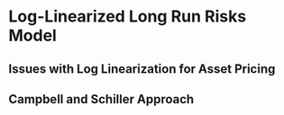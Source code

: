 # Log-Linearized Long Run Risks Model

## Issues with Log Linearization for Asset Pricing

## Campbell and Schiller Approach
